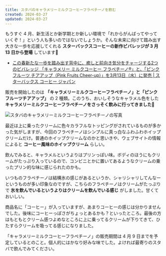 ```yaml
---
title: スタバのキャラメリーミルクコーヒーフラペチーノを飲む
created: 2024-03-27
updated: 2024-03-27
---
```


もうすぐ 4 月、新生活とか新学期とか新しい環境で「れからがんばってやっていくぞ！」という人も多いのではないでしょうか。そんな未来に向けて踏み出す大きな一歩を応援してくれる **スターバックスコーヒーの新作ビバレッジが 3 月 13 日から登場** しています💪

- [この春新たな一歩を踏み出す背中に、癒しと前向き気分をチャージする2つのビバレッジ 「キャラメリー ミルクコーヒー フラペチーノ®」と、「ピンク フルーツ チアアップ（Pink Fruits Cheer-up）」を3月13日（水）に発売 | スターバックス コーヒー ジャパン](https://www.starbucks.co.jp/press_release/pr2024-5103.php)

販売を開始したのは **「キャラメリーミルクコーヒーフラペチーノ」と「ピンクフルーツチアアップ」** の 2 種類。このうち、おいしそうなキャラメル色をした **キャラメリーミルクコーヒーフラペチーノをさっそく飲みに行ってきました🍦**

![スタバのキャラメリーミルクコーヒーフラペチーノの写真](15840c49-4cc4-4f06-17f4-09a92d61b200)

最近は上に乗ったクリームに色々カラフルなトッピングがされているものが多かった気がしますが、今回のフラペチーノはシンプルに真っ白なふわふわホイップクリームだけ。普通のホイップクリームなのかと思いきや、ウェブサイトの情報によると **コーヒー風味のホイップクリーム** らしい。

飲んでみると、キャラメルというよりはプリンっぽい味。ボディのほうにもクリームがたっぷり入っているので、コンビニとかに置いてあるようなクリームの乗ったプリン的な味に感じられたのかも。

いつものフラペチーノは結構氷の感じがあるというか、シャリシャリしてんなーというものが多い印象なのですが、こちらのフラペチーノはクリームがたっぷりで **氷を飲んでいるというよりはクリームを飲んでいる感じ** がしました。甘くておいしい。

商品名に「コーヒー」が入っていますが、あまりコーヒーの感じは分かりませんでした。後味にコーヒーっぽさがちょっとあるかも？といったところ。最後の方はもともとクリーム感つよめなところに上に乗ってるクリームが下りてきて、ひたすらクリームを吸ってる感じになりました。

「キャラメリーミルクコーヒーフラペチーノ」の販売期間は 4 月 9 日までを予定しているとのこと。個人的にはかなり好みな味でした。よければ最寄りのスタバで飲んでみてください。
